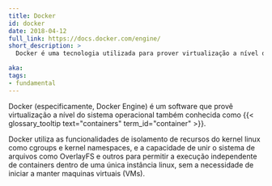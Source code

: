 ```yaml
---
title: Docker
id: docker
date: 2018-04-12
full_link: https://docs.docker.com/engine/
short_description: >
  Docker é uma tecnologia utilizada para prover virtualização a nível do sistema operacional também conhecidoa como containers.

aka:
tags:
- fundamental
---
```

Docker (especificamente, Docker Engine) é um software que provê virtualização a nível do sistema operacional também conhecida como {{< glossary_tooltip text="containers" term_id="container" >}}.

<!--more-->

Docker utiliza as funcionalidades de isolamento de recursos do kernel linux como cgroups e kernel namespaces, e a capacidade de unir o sistema de arquivos como OverlayFS e outros para permitir a execução independente de containers dentro de uma única instância linux, sem a necessidade de iniciar a manter maquinas virtuais (VMs).

